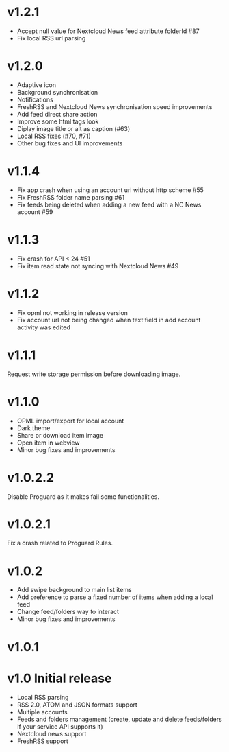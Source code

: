 # v1.2.1

- Accept null value for Nextcloud News feed attribute folderId #87
- Fix local RSS url parsing 

# v1.2.0

- Adaptive icon
- Background synchronisation
- Notifications
- FreshRSS and Nextcloud News synchronisation speed improvements
- Add feed direct share action
- Improve some html tags look
- Diplay image title or alt as caption (#63)
- Local RSS fixes (#70, #71)
- Other bug fixes and UI improvements

# v1.1.4

- Fix app crash when using an account url without http scheme #55
- Fix FreshRSS folder name parsing #61
- Fix feeds being deleted when adding a new feed with a NC News account #59

# v1.1.3

- Fix crash for API < 24 #51
- Fix item read state not syncing with Nextcloud News #49

# v1.1.2

- Fix opml not working in release version
- Fix account url not being changed when text field in add account activity was edited

# v1.1.1

Request write storage permission before downloading image.

# v1.1.0

- OPML import/export for local account
- Dark theme
- Share or download item image
- Open item in webview
- Minor bug fixes and improvements

# v1.0.2.2

Disable Proguard as it makes fail some functionalities.

# v1.0.2.1

Fix a crash related to Proguard Rules.

# v1.0.2

 - Add swipe background to main list items
 - Add preference to parse a fixed number of items when adding a local feed
 - Change feed/folders way to interact
 - Minor bug fixes and improvements


 
# v1.0.1
 
# v1.0 Initial release

- Local RSS parsing 
- RSS 2.0, ATOM and JSON formats support 
- Multiple accounts 
- Feeds and folders management (create, update and delete feeds/folders if your service API supports it)
- Nextcloud news support 
- FreshRSS support
